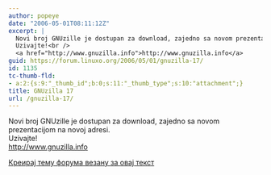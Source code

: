 ```yaml
---
author: popeye
date: "2006-05-01T08:11:12Z"
excerpt: |
  Novi broj GNUzille je dostupan za download, zajedno sa novom prezentacijom na novoj adresi.<br />
  Uzivajte!<br />
  <a href="http://www.gnuzilla.info">http://www.gnuzilla.info</a>
guid: https://forum.linuxo.org/2006/05/01/gnuzilla-17/
id: 1135
tc-thumb-fld:
- a:2:{s:9:"_thumb_id";b:0;s:11:"_thumb_type";s:10:"attachment";}
title: GNUzilla 17
url: /gnuzilla-17/
---
```

Novi broj GNUzille je dostupan za download, zajedno sa novom prezentacijom na novoj adresi.  
Uzivajte!  
<http://www.gnuzilla.info><!--break-->

[Креирај тему форума везану за овај текст](https://linuxo.org/nova-tema-na-forumu/?se_pid=1135)